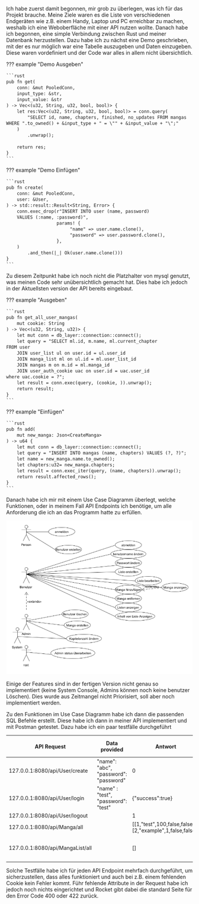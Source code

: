 Ich habe zuerst damit begonnen, mir grob zu überlegen, was ich für das Projekt brauche. Meine Ziele waren es die Liste von verschiedenen Endgeräten wie z.B. einem Handy, Laptop
und PC erreichbar zu machen, weshalb ich eine Weboberfläche mit einer API nutzen wollte. Danach habe ich begonnen, eine simple Verbindung zwischen Rust und meiner Datenbank herzustellen.
Dazu habe ich zu nächst eine Demo geschrieben, mit der es nur möglich war eine Tabelle auszugeben und Daten einzugeben. Diese waren vordefiniert und der Code war alles in allem 
nicht übersichtlich.

??? example "Demo Ausgeben"

    ```rust
    pub fn get(
        conn: &mut PooledConn,
        input_type: &str,
        input_value: &str
    ) -> Vec<(u32, String, u32, bool, bool)> {
        let res:Vec<(u32, String, u32, bool, bool)> = conn.query(
            "SELECT id, name, chapters, finished, no_updates FROM mangas WHERE ".to_owned() + &input_type + " = \"" + &input_value + "\";"
        )
            .unwrap();
    
        return res;
    }
    ```

??? example "Demo Einfügen"

    ```rust
    pub fn create(
        conn: &mut PooledConn,
        user: &User,
    ) -> std::result::Result<String, Error> {
        conn.exec_drop(r"INSERT INTO user (name, password)
        VALUES (:name, :password)",
                       params! {
                            "name" => user.name.clone(),
                            "password" => user.password.clone(),
                       },
        )
            .and_then(|_| Ok(user.name.clone()))
    }
    ```

Zu diesem Zeitpunkt habe ich noch nicht die Platzhalter von mysql genutzt, was meinen Code sehr unübersichtlich gemacht hat. Dies habe ich jedoch in der Aktuellsten version der
API bereits eingebaut.

??? example "Ausgeben"
    
    ```rust
    pub fn get_all_user_mangas(
        mut cookie: String
    ) -> Vec<(u32, String, u32)> {
        let mut conn = db_layer::connection::connect();
        let query = "SELECT ml.id, m.name, ml.current_chapter
    FROM user
        JOIN user_list ul on user.id = ul.user_id
        JOIN manga_list ml on ul.id = ml.user_list_id
        JOIN mangas m on m.id = ml.manga_id
        JOIN user_auth_cookie uac on user.id = uac.user_id
    where uac.cookie = ?";
        let result = conn.exec(query, (cookie, )).unwrap();
        return result;
    }
    ```
??? example "Einfügen"

    ```rust
    pub fn add(
        mut new_manga: Json<CreateManga>
    ) -> u64 {
        let mut conn = db_layer::connection::connect();
        let query = "INSERT INTO mangas (name, chapters) VALUES (?, ?)";
        let name = new_manga.name.to_owned();
        let chapters:u32= new_manga.chapters;
        let result = conn.exec_iter(query, (name, chapters)).unwrap();
        return result.affected_rows();
    }
    ```

Danach habe ich mir mit einem Use Case Diagramm überlegt, welche Funktionen, oder in meinem Fall API Endpoints ich benötige, um alle Anforderung die ich an das Programm hatte zu
erfüllen.

![Use Case](img/MangaList%20Use%20Case.png)

Einige der Features sind in der fertigen Version nicht genau so implementiert (keine System Console, Admins können noch keine benutzer Löschen). Dies wurde aus Zeitmangel nicht 
Priorisiert, soll aber noch implementiert werden.

Zu den Funktionen im Use Case Diagramm habe ich dann die passenden SQL Befehle erstellt. Diese habe ich dann in meiner API implementiert und mit Postman getestet. Dazu habe ich 
ein paar testfälle durchgeführt

| API Request                      | Data provided                         | Antwort                                                  | Andere entscheidende Faktoren                   |
|----------------------------------|---------------------------------------|----------------------------------------------------------|-------------------------------------------------|
| 127.0.0.1:8080/api/User/create   | "name": "abc", "password": "password" | 0                                                        | Nicht als Admin angemeldet                      |
| 127.0.0.1:8080/api/User/login    | "name" : "test", "password": "test"   | {"success":true}                                         | Account existiert                               |
| 127.0.0.1:8080/api/User/logout   |                                       | 1                                                        |                                                 |
| 127.0.0.1:8080/api/Manga/all     |                                       | [[1,"test",100,false,false],[2,"example",1,false,false]] |                                                 |
| 127.0.0.1:8080/api/MangaList/all |                                       | []                                                       | Keine Listen auf auf dem Account test vorhanden |


Solche Testfälle habe ich für jeden API Endpoint mehrfach durchgeführt, um sicherzustellen, dass alles funktioniert und auch bei z.B. einem fehlenden Cookie kein Fehler kommt. Führ 
fehlende Attribute in der Request habe ich jedoch noch nichts eingerichtet und Rocket gibt dabei die standard Seite für den Error Code 400 oder 422 zurück.